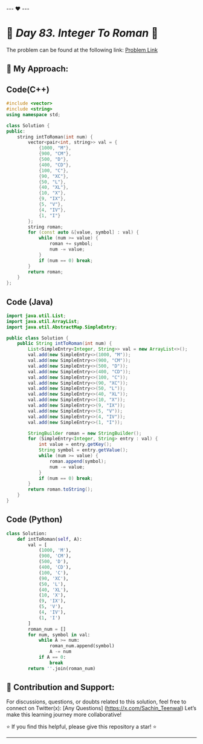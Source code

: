 --- ❤️ ---

# 🚀 _Day 83. Integer To Roman_ 🧠


The problem can be found at the following link: [Problem Link](https://www.interviewbit.com/problems/integer-to-roman/)

## 🎯 **My Approach:**


## Code(C++)
```cpp
#include <vector>
#include <string>
using namespace std;

class Solution {
public:
    string intToRoman(int num) {
        vector<pair<int, string>> val = {
            {1000, "M"},
            {900, "CM"},
            {500, "D"},
            {400, "CD"},
            {100, "C"},
            {90, "XC"},
            {50, "L"},
            {40, "XL"},
            {10, "X"},
            {9, "IX"},
            {5, "V"},
            {4, "IV"},
            {1, "I"}
        };
        string roman;
        for (const auto &[value, symbol] : val) {
            while (num >= value) {
                roman += symbol;
                num -= value;
            }
            if (num == 0) break;
        }
        return roman;
    }
};
```

## Code (Java)

```java
import java.util.List;
import java.util.ArrayList;
import java.util.AbstractMap.SimpleEntry;

public class Solution {
    public String intToRoman(int num) {
        List<SimpleEntry<Integer, String>> val = new ArrayList<>();
        val.add(new SimpleEntry<>(1000, "M"));
        val.add(new SimpleEntry<>(900, "CM"));
        val.add(new SimpleEntry<>(500, "D"));
        val.add(new SimpleEntry<>(400, "CD"));
        val.add(new SimpleEntry<>(100, "C"));
        val.add(new SimpleEntry<>(90, "XC"));
        val.add(new SimpleEntry<>(50, "L"));
        val.add(new SimpleEntry<>(40, "XL"));
        val.add(new SimpleEntry<>(10, "X"));
        val.add(new SimpleEntry<>(9, "IX"));
        val.add(new SimpleEntry<>(5, "V"));
        val.add(new SimpleEntry<>(4, "IV"));
        val.add(new SimpleEntry<>(1, "I"));

        StringBuilder roman = new StringBuilder();
        for (SimpleEntry<Integer, String> entry : val) {
            int value = entry.getKey();
            String symbol = entry.getValue();
            while (num >= value) {
                roman.append(symbol);
                num -= value;
            }
            if (num == 0) break;
        }
        return roman.toString();
    }
}
```

## Code (Python)

```python
class Solution:
    def intToRoman(self, A):
        val = [
            (1000, 'M'),
            (900, 'CM'),
            (500, 'D'),
            (400, 'CD'),
            (100, 'C'),
            (90, 'XC'),
            (50, 'L'),
            (40, 'XL'),
            (10, 'X'),
            (9, 'IX'),
            (5, 'V'),
            (4, 'IV'),
            (1, 'I')
        ]
        roman_num = []
        for num, symbol in val:
            while A >= num:
                roman_num.append(symbol)
                A -= num
            if A == 0:
                break
        return ''.join(roman_num)
```



## 🎯 **Contribution and Support:**

For discussions, questions, or doubts related to this solution, feel free to connect on Twitter(x): [Any Questions] (https://x.com/Sachin_Teenwal) Let’s make this learning journey more collaborative!

⭐ If you find this helpful, please give this repository a star! ⭐

---
